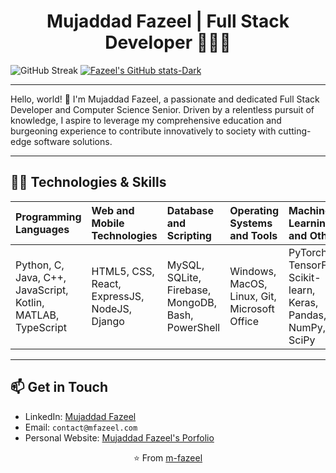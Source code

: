 <div align="center">

# Mujaddad Fazeel | Full Stack Developer 👨🏻‍💻

</div>

<div align="flex">
  
![GitHub Streak](https://github-readme-streak-stats.herokuapp.com/?user=m-fazeel&theme=dark)
[![Fazeel's GitHub stats-Dark](https://github-readme-stats.vercel.app/api?username=m-fazeel&show_icons=true&include_all_commits=true&theme=dark#gh-dark-mode-only)](https://github.com/m-fazeel/github-readme-stats#gh-dark-mode-only)

</div>

---

Hello, world! 👋 I'm Mujaddad Fazeel, a passionate and dedicated Full Stack Developer and Computer Science Senior. Driven by a relentless pursuit of knowledge, I aspire to leverage my comprehensive education and burgeoning experience to contribute innovatively to society with cutting-edge software solutions.

---

## 👨‍💻 Technologies & Skills

| Programming Languages | Web and Mobile Technologies | Database and Scripting | Operating Systems and Tools | Machine Learning and Others |
|:----------------------|:-----------------------------|:-----------------------|:---------------------------|:----------------------------|
| Python, C, Java, C++, JavaScript, Kotlin, MATLAB, TypeScript | HTML5, CSS, React, ExpressJS, NodeJS, Django | MySQL, SQLite, Firebase, MongoDB, Bash, PowerShell | Windows, MacOS, Linux, Git, Microsoft Office | PyTorch, TensorFlow, Scikit-learn, Keras, Pandas, NumPy, SciPy |

---

## 📫 Get in Touch

- LinkedIn: [Mujaddad Fazeel](https://www.linkedin.com/in/your-linkedin)
- Email: `contact@mfazeel.com`
- Personal Website: [Mujaddad Fazeel's Porfolio](http://www.mfazeel.com)

<div align="center">

⭐️ From [m-fazeel](https://github.com/m-fazeel)

</div>
